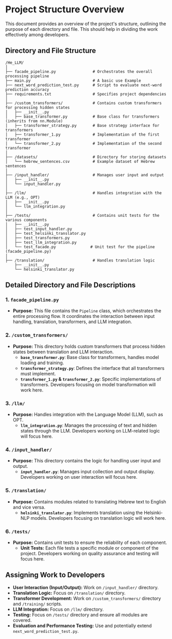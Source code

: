 # Project Structure Overview

This document provides an overview of the project's structure, outlining the purpose of each directory and file. This should help in dividing the work effectively among developers.

## Directory and File Structure

```
/He_LLM/
│
├── facade_pipeline.py                # Orchestrates the overall processing pipeline
├── main.py                           # A basic use Example
├── next_word_prediction_test.py      # Script to evaluate next-word prediction accuracy
├── requirements.txt                  # Specifies project dependencies
│
├── /custom_transformers/             # Contains custom transformers for processing hidden states
│   ├── __init__.py                  
│   ├── base_transformer.py           # Base class for transformers (inherits from nn.Module)
│   ├── transformer_strategy.py       # Base strategy interface for transformers
│   ├── transformer_1.py              # Implementation of the first transformer
│   └── transformer_2.py              # Implementation of the second transformer
│
├── /datasets/                        # Directory for storing datasets
│   └── hebrew_sentences.csv          # Example dataset of Hebrew sentences
│
├── /input_handler/                   # Manages user input and output
│   ├── __init__.py                  
│   └── input_handler.py             
│
├── /llm/                             # Handles integration with the LLM (e.g., OPT)
│   ├── __init__.py                  
│   └── llm_integration.py           
│
├── /tests/                           # Contains unit tests for the various components
│   ├── __init__.py                  
│   ├── test_input_handler.py        
│   ├── test_helsinki_translator.py  
│   ├── test_transformers.py         
│   ├── test_llm_integration.py      
│   └── test_facade.py               # Unit test for the pipeline (facade_pipeline.py)
│
├── /translation/                     # Handles translation logic
    ├── __init__.py
    └── helsinki_translator.py       
```

## Detailed Directory and File Descriptions

### **1. `facade_pipeline.py`**
- **Purpose:** This file contains the `Pipeline` class, which orchestrates the entire processing flow. It coordinates the interaction between input handling, translation, transformers, and LLM integration.

### **2. `/custom_transformers/`**
- **Purpose:** This directory holds custom transformers that process hidden states between translation and LLM interaction.
  - **`base_transformer.py`**: Base class for transformers, handles model loading and training.
  - **`transformer_strategy.py`**: Defines the interface that all transformers must implement.
  - **`transformer_1.py` & `transformer_2.py`**: Specific implementations of transformers. Developers focusing on model transformation will work here.

### **3. `/llm/`**
- **Purpose:** Handles integration with the Language Model (LLM), such as OPT.
  - **`llm_integration.py`**: Manages the processing of text and hidden states through the LLM. Developers working on LLM-related logic will focus here.

### **4. `/input_handler/`**
- **Purpose:** This directory contains the logic for handling user input and output.
  - **`input_handler.py`**: Manages input collection and output display. Developers working on user interaction will focus here.

### **5. `/translation/`**
- **Purpose:** Contains modules related to translating Hebrew text to English and vice versa.
  - **`helsinki_translator.py`**: Implements translation using the Helsinki-NLP models. Developers focusing on translation logic will work here.

### **6. `/tests/`**
- **Purpose:** Contains unit tests to ensure the reliability of each component.
  - **Unit Tests:** Each file tests a specific module or component of the project. Developers working on quality assurance and testing will focus here.

## Assigning Work to Developers

- **User Interaction (Input/Output):** Work on `/input_handler/` directory.
- **Translation Logic:** Focus on `/translation/` directory.
- **Transformer Development:** Work on `/custom_transformers/` directory and `/training/` scripts.
- **LLM Integration:** Focus on `/llm/` directory.
- **Testing:** Focus on `/tests/` directory and ensure all modules are covered.
- **Evaluation and Performance Testing:** Use and potentially extend `next_word_prediction_test.py`.

